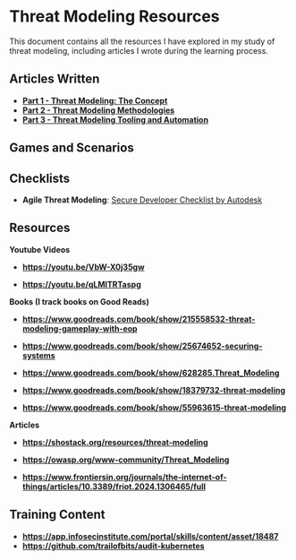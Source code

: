 # Threat Modeling Resources

This document contains all the resources I have explored in my study of threat modeling, including articles I wrote during the learning process.

## Articles Written
- **[Part 1 - Threat Modeling: The Concept](https://medium.com/@vivian.kfrost/threat-modelling-the-concept-040cf4aa9f2e)**
- **[Part 2 - Threat Modeling Methodologies](https://medium.com/@vivian.kfrost/threat-modelling-methodologies-e1a6e3877276)**
- **[Part 3 - Threat Modeling Tooling and Automation](https://medium.com/@vivian.kfrost/threat-modelling-tooling-and-automation-f256f2410ded)**

## Games and Scenarios

## Checklists
- **Agile Threat Modeling**: [Secure Developer Checklist by Autodesk](https://github.com/Autodesk/continuous-threat-modeling/blob/master/Secure_Developer_Checklist.md)


## Resources

**Youtube Videos**

- **https://youtu.be/VbW-X0j35gw**

- **https://youtu.be/qLMlTRTaspg**

**Books (I track books on Good Reads)**

- **https://www.goodreads.com/book/show/215558532-threat-modeling-gameplay-with-eop**

- **https://www.goodreads.com/book/show/25674652-securing-systems**

- **https://www.goodreads.com/book/show/628285.Threat_Modeling**

- **https://www.goodreads.com/book/show/18379732-threat-modeling**

- **https://www.goodreads.com/book/show/55963615-threat-modeling**

**Articles**

- **https://shostack.org/resources/threat-modeling**

- **https://owasp.org/www-community/Threat_Modeling**

- **https://www.frontiersin.org/journals/the-internet-of-things/articles/10.3389/friot.2024.1306465/full**

## Training Content

- **https://app.infosecinstitute.com/portal/skills/content/asset/18487**
-  **https://github.com/trailofbits/audit-kubernetes**

